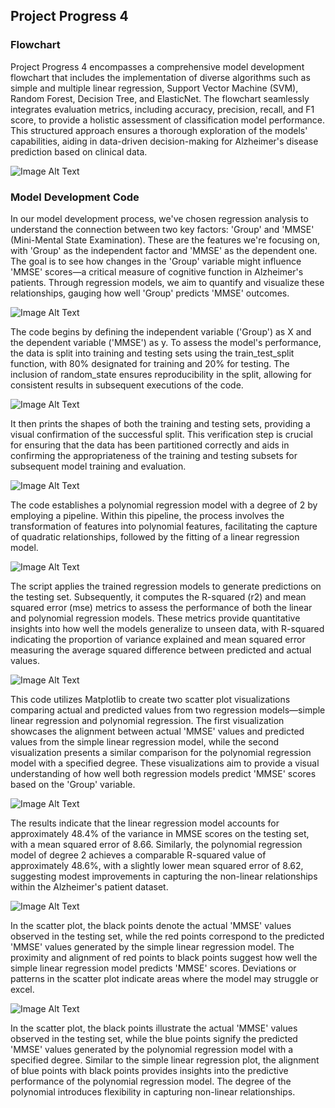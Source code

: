 ## Project Progress 4

### Flowchart
Project Progress 4 encompasses a comprehensive model development flowchart that includes the implementation of diverse algorithms such as simple and multiple linear regression, Support Vector Machine (SVM), Random Forest, Decision Tree, and ElasticNet. The flowchart seamlessly integrates evaluation metrics, including accuracy, precision, recall, and F1 score, to provide a holistic assessment of classification model performance. This structured approach ensures a thorough exploration of the models' capabilities, aiding in data-driven decision-making for Alzheimer's disease prediction based on clinical data.

![Image Alt Text](https://drive.google.com/uc?id=1xrxqz4pR1do9fywHUTolCqbMwI7ymdzT)

### Model Development Code
In our model development process, we've chosen regression analysis to understand the connection between two key factors: 'Group' and 'MMSE' (Mini-Mental State Examination). These are the features we're focusing on, with 'Group' as the independent factor and 'MMSE' as the dependent one. The goal is to see how changes in the 'Group' variable might influence 'MMSE' scores—a critical measure of cognitive function in Alzheimer's patients. Through regression models, we aim to quantify and visualize these relationships, gauging how well 'Group' predicts 'MMSE' outcomes.

![Image Alt Text](https://drive.google.com/uc?id=19wl0ffwxtesCFTwzWQZS54s8CWqaWjLA)

The code begins by defining the independent variable ('Group') as X and the dependent variable ('MMSE') as y. To assess the model's performance, the data is split into training and testing sets using the train_test_split function, with 80% designated for training and 20% for testing. The inclusion of random_state ensures reproducibility in the split, allowing for consistent results in subsequent executions of the code.

![Image Alt Text](https://drive.google.com/uc?id=1__RjtKOLv_rK1ySzI8Ip53TixTqDhHfU)

It then prints the shapes of both the training and testing sets, providing a visual confirmation of the successful split. This verification step is crucial for ensuring that the data has been partitioned correctly and aids in confirming the appropriateness of the training and testing subsets for subsequent model training and evaluation.

![Image Alt Text](https://drive.google.com/uc?id=1fCFt4UiAwmo9rqHIR74j3pYuD9kS3WNM)

The code establishes a polynomial regression model with a degree of 2 by employing a pipeline. Within this pipeline, the process involves the transformation of features into polynomial features, facilitating the capture of quadratic relationships, followed by the fitting of a linear regression model.

![Image Alt Text](https://drive.google.com/uc?id=1ZNuxJMFD6qAyUq3p7khIGDK9wLif5HeD)

The script applies the trained regression models to generate predictions on the testing set. Subsequently, it computes the R-squared (r2) and mean squared error (mse) metrics to assess the performance of both the linear and polynomial regression models. These metrics provide quantitative insights into how well the models generalize to unseen data, with R-squared indicating the proportion of variance explained and mean squared error measuring the average squared difference between predicted and actual values.

![Image Alt Text](https://drive.google.com/uc?id=1VZZk2jn8fANpXhG7dELzVvZCG0Z5US1z)

This code utilizes Matplotlib to create two scatter plot visualizations comparing actual and predicted values from two regression models—simple linear regression and polynomial regression. The first visualization showcases the alignment between actual 'MMSE' values and predicted values from the simple linear regression model, while the second visualization presents a similar comparison for the polynomial regression model with a specified degree. These visualizations aim to provide a visual understanding of how well both regression models predict 'MMSE' scores based on the 'Group' variable.

![Image Alt Text](https://drive.google.com/uc?id=1sj9EFc54gN3_IDGYYMS2POApRYFldZbK)

The results indicate that the linear regression model accounts for approximately 48.4% of the variance in MMSE scores on the testing set, with a mean squared error of 8.66. Similarly, the polynomial regression model of degree 2 achieves a comparable R-squared value of approximately 48.6%, with a slightly lower mean squared error of 8.62, suggesting modest improvements in capturing the non-linear relationships within the Alzheimer's patient dataset.

![Image Alt Text](https://drive.google.com/uc?id=1aLUN4S4t6DyS0WNkDMJk0NIlsH-xCTZQ)

In the scatter plot, the black points denote the actual 'MMSE' values observed in the testing set, while the red points correspond to the predicted 'MMSE' values generated by the simple linear regression model. The proximity and alignment of red points to black points suggest how well the simple linear regression model predicts 'MMSE' scores. Deviations or patterns in the scatter plot indicate areas where the model may struggle or excel.

![Image Alt Text](https://drive.google.com/uc?id=1z7bMjtgW7cqNBhQ8UY2VZd8KPxI3VSqP)

In the scatter plot, the black points illustrate the actual 'MMSE' values observed in the testing set, while the blue points signify the predicted 'MMSE' values generated by the polynomial regression model with a specified degree. Similar to the simple linear regression plot, the alignment of blue points with black points provides insights into the predictive performance of the polynomial regression model. The degree of the polynomial introduces flexibility in capturing non-linear relationships.
